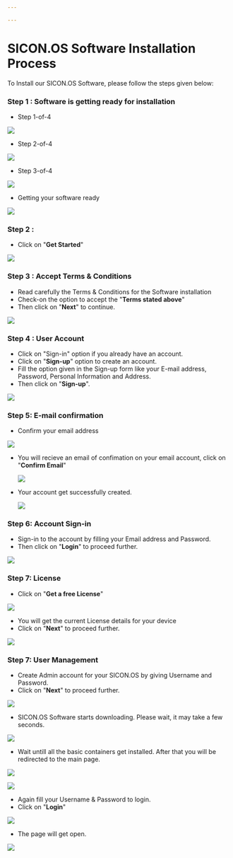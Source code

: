 ```yaml
---

---
```

# SICON.OS Software Installation Process

To Install our SICON.OS Software, please follow the steps given below:

### Step 1 : Software is getting ready for installation

* Step 1-of-4

![](/step1-of-4.jpg)

* Step 2-of-4

![](/step2-of-4.jpg)

* Step 3-of-4

![](/step3-of-4.png)

* Getting your software ready

![](/getting-ready.png)

### Step 2 :

* Click on "**Get Started**"

![](/get-started.jpg)

### Step 3 : Accept Terms & Conditions

* Read carefully the Terms & Conditions for the Software installation
* Check-on the option to accept the "**Terms stated above**"
* Then click on "**Next**" to continue.

![](/terms-conditions-1.jpg)

### Step 4 : User Account

* Click on "Sign-in" option if you already have an account. 
* Click on "**Sign-up**" option to create an account.
* Fill the option given in the Sign-up form like your E-mail address, Password, Personal Information and Address.
* Then click on "**Sign-up**". 

![](/sign-up-page.jpg)

### Step 5: E-mail confirmation

* Confirm your email address

![](/confirm-email.jpg)

* You will recieve an email of confimation on your email account, click on "**Confirm Email**"

  ![](/confirm-email-1.jpg)
* Your account get successfully created.

  ![](/account-craeted.jpg)

### Step 6: Account Sign-in

* Sign-in to the account by filling your Email address and Password.
* Then click on "**Login**" to proceed further.

![](/sign-in-account.jpg)

### Step 7: License

* Click on "**Get a free License**"

![](/get-a-free-license.jpg)

* You will get the current License details for your device 
*  Click on "**Next**" to proceed further.

![](/get-a-free-license-next.jpg)

### Step 7: User Management

* Create Admin account for your SICON.OS by giving Username and Password.
* Click on "**Next**" to proceed further.

![](/admin-account-next.jpg)

* SICON.OS Software starts downloading. Please wait, it may take a few seconds.

![](/downloading-sicon-os-software-1.jpg)

* Wait untill all the basic containers get installed. After that you will be redirected to the main page.

![](/downloading-sicon-os-software-3.jpg)

![](/downloading-complete.jpg)

* Again fill your Username & Password to login.
* Click on "**Login**"

![](/log-in.jpg)

* The page will get open.

![](/welcome-page.jpg)